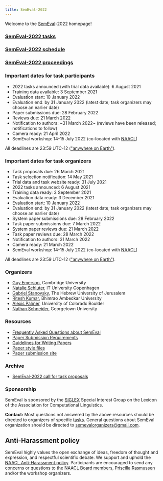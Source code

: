 ```yaml
---
title: SemEval-2022
---
```


Welcome to the [SemEval](https://semeval.github.io/)-2022 homepage!

### [SemEval-2022 tasks](https://semeval.github.io/SemEval2022/tasks) 
### [SemEval-2022 schedule](https://semeval.github.io/SemEval2022/schedule)
### [SemEval-2022 proceedings](https://aclanthology.org/volumes/2022.semeval-1/)

### Important dates for task participants

- 2022 tasks announced (with trial data available): 6 August 2021
- Training data available: 3 September 2021
- Evaluation start: 10 January 2022
- Evaluation end: by 31 January 2022 (latest date; task organizers may choose an earlier date)
- Paper submissions due: 28 February 2022
- Reviews due: 21 March 2022
- Notification to authors: ~31 March 2022~ (reviews have been released; notifications to follow)
- Camera ready: 21 April 2022
- SemEval workshop: 14-15 July 2022 (co-located with [NAACL](https://2022.naacl.org/))

All deadlines are 23:59 UTC-12 (["anywhere on Earth"](https://en.wikipedia.org/wiki/Anywhere_on_Earth)).

### Important dates for task organizers

- Task proposals due: 26 March 2021
- Task selection notification: 14 May 2021
- Trial data and task website ready: 31 July 2021
- 2022 tasks announced: 6 August 2021
- Training data ready: 3 September 2021
- Evaluation data ready: 3 December 2021
- Evaluation start: 10 January 2022
- Evaluation end: by 31 January 2022 (latest date; task organizers may choose an earlier date)
- System paper submissions due: 28 February 2022
- Task paper submissions due: 7 March 2022
- System paper reviews due: 21 March 2022
- Task paper reviews due: 28 March 2022
- Notification to authors: 31 March 2022
- Camera ready: 21 March 2022
- SemEval workshop: 14-15 July 2022 (co-located with [NAACL](https://2022.naacl.org/))

All deadlines are 23:59 UTC-12 (["anywhere on Earth"](https://en.wikipedia.org/wiki/Anywhere_on_Earth)).

### Organizers

- [Guy Emerson](https://www.languagesciences.cam.ac.uk/directory/guy-emerson), Cambridge University
- [Natalie Schluter](https://natschluter.github.io/), IT University Copenhagen
- [Gabriel Stanovsky](https://gabrielstanovsky.github.io/), The Hebrew University of Jerusalem
- [Ritesh Kumar](https://www.ctrans.in/research/clresearch), Bhimrao Ambedkar University
- [Alexis Palmer](https://linguistics.unt.edu/alexis-palmer), University of Colorado Boulder
- [Nathan Schneider](http://people.cs.georgetown.edu/nschneid/), Georgetown University

### Resources

- [Frequently Asked Questions about SemEval](/faq.html)
- [Paper Submission Requirements](/paper-requirements.html)
- [Guidelines for Writing Papers](/system-paper-template.html)
- [Paper style files](https://github.com/acl-org/acl-style-files)
- [Paper submission site](https://openreview.net/group?id=aclweb.org/NAACL/2022/Workshop/Semeval)

### Archive

- [SemEval-2022 call for task proposals](https://semeval.github.io/SemEval2022/cft)

### Sponsorship

SemEval is sponsored by the [SIGLEX](http://alt.qcri.org/siglex/) Special Interest Group on the Lexicon of the Association for Computational Linguistics.


__Contact:__ Most questions not answered by the above resources should be directed to organizers of specific [tasks](tasks.html).
General questions about SemEval organization should be directed to <semevalorganizers@gmail.com>.

## Anti-Harassment policy

SemEval highly values the open exchange of ideas, freedom of thought and expression, and respectful scientific debate.
We support and uphold the [NAACL Anti-Harassment policy](http://naacl.org/policies/anti-harassment.html).
Participants are encouraged to send any concerns or questions to the [NAACL Board members](http://naacl.org/officers/),
[Priscilla Rasmussen](mailto:acl@aclweb.org) and/or the workshop organizers.
